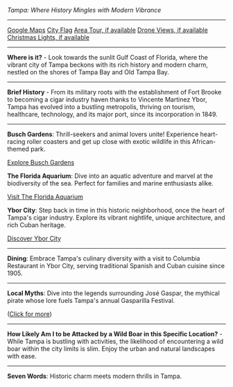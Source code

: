*Tampa: Where History Mingles with Modern Vibrance*

---

[Google Maps](https://www.google.com/maps/place/Tampa,+FL/data=!3m1!1e3)
[City Flag](https://www.google.com/search?tbm=isch&q=Tampa+FL+Flag+Picture)
[Area Tour, if available](https://www.youtube.com/results?search_query=Tampa+FL+4k+tour)
[Drone Views, if available](https://www.youtube.com/results?search_query=Tampa+FL+4k+drone)
[Christmas Lights, if available](https://www.youtube.com/results?search_query=Tampa+FL+christmas+lights&sp=CAI%253D)

---

**Where is it?** - Look towards the sunlit Gulf Coast of Florida, where the vibrant city of Tampa beckons with its rich history and modern charm, nestled on the shores of Tampa Bay and Old Tampa Bay.

---

**Brief History** - From its military roots with the establishment of Fort Brooke to becoming a cigar industry haven thanks to Vincente Martinez Ybor, Tampa has evolved into a bustling metropolis, thriving on tourism, healthcare, technology, and its major port, since its incorporation in 1849.

---

**Busch Gardens**: Thrill-seekers and animal lovers unite! Experience heart-racing roller coasters and get up close with exotic wildlife in this African-themed park.

  [Explore Busch Gardens](https://www.youtube.com/results?search_query=Tampa+Busch+Gardens)

**The Florida Aquarium**: Dive into an aquatic adventure and marvel at the biodiversity of the sea. Perfect for families and marine enthusiasts alike.

  [Visit The Florida Aquarium](https://www.youtube.com/results?search_query=Tampa+The+Florida+Aquarium)

**Ybor City**: Step back in time in this historic neighborhood, once the heart of Tampa's cigar industry. Explore its vibrant nightlife, unique architecture, and rich Cuban heritage.

  [Discover Ybor City](https://www.youtube.com/results?search_query=Tampa+Ybor+City)

---

**Dining**: Embrace Tampa's culinary diversity with a visit to Columbia Restaurant in Ybor City, serving traditional Spanish and Cuban cuisine since 1905.

---

**Local Myths**: Dive into the legends surrounding José Gaspar, the mythical pirate whose lore fuels Tampa's annual Gasparilla Festival. 

([Click for more](https://www.google.com/search?q=Tampa+Gasparilla+Pirate))

---

**How Likely Am I to be Attacked by a Wild Boar in this Specific Location?** - While Tampa is bustling with activities, the likelihood of encountering a wild boar within the city limits is slim. Enjoy the urban and natural landscapes with ease.

---

**Seven Words**: Historic charm meets modern thrills in Tampa.